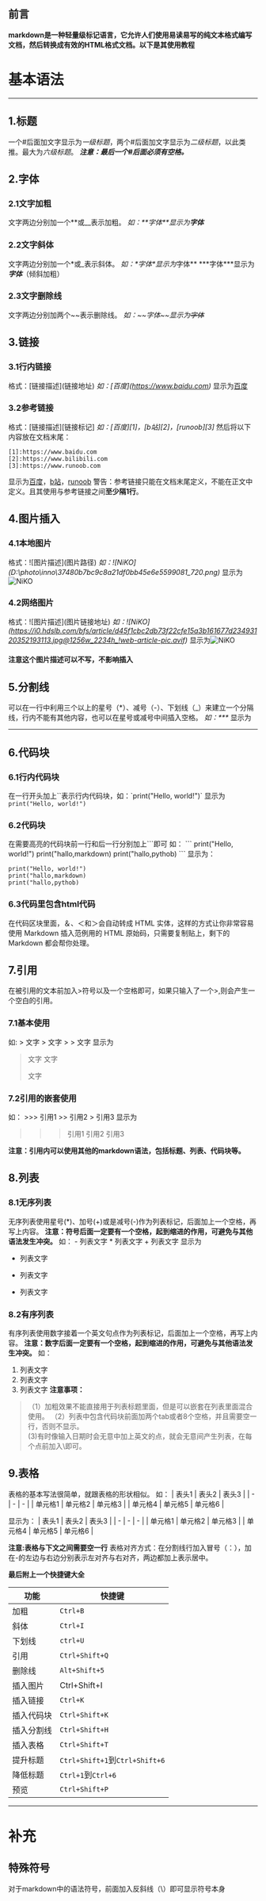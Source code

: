 ## 前言

**markdown是一种轻量级标记语言，它允许人们使用易读易写的纯文本格式编写文档，然后转换成有效的HTML格式文档。以下是其使用教程**
# 基本语法
---
## 1.标题
一个\#后面加文字显示为*一级标题*，两个\#后面加文字显示为*二级标题*，以此类推。最大为*六级标题*。
***注意：最后一个\#后面必须有空格。***

## 2.字体

### 2.1文字加粗

文字两边分别加一个\*\*或\_\_表示加粗。
*如：\*\*字体\*\*显示为**字体***

### 2.2文字斜体
文字两边分别加一个\*或\_表示斜体。
*如：\*字体\*显示为*字体**
\*\*\*字体\*\*\*显示为***字体***（倾斜加粗）

### 2.3文字删除线
文字两边分别加两个\~\~表示删除线。
*如：\~\~字体\~\~显示为~~字体~~*

## 3.链接

### 3.1行内链接
格式：\[链接描述](链接地址)
*如：\[百度](https://www.baidu.com)*
显示为[百度](https://www.baidu.com)
### 3.2参考链接
格式：[链接描述][链接标记]
*如：\[百度]\[1]，\[b站]\[2]，\[runoob]\[3]*
然后将以下内容放在文档末尾：
```
[1]:https://www.baidu.com 
[2]:https://www.bilibili.com 
[3]:https://www.runoob.com 
```
显示为[百度][1]，[b站][2]，[runoob][3]
警告：参考链接只能在文档末尾定义，不能在正文中定义。且其使用与参考链接之间**至少隔1行**。
## 4.图片插入
### 4.1本地图片
格式：\!\[图片描述]\(图片路径)
*如：\!\[NiKO]\(D:\photo\inno\37480b7bc9c8a21df0bb45e6e5599081_720.png)*
显示为![NiKO](D:\photo\inno\37480b7bc9c8a21df0bb45e6e5599081_720.png)
### 4.2网络图片
格式：\!\[图片描述]\(图片链接地址)
*如：\!\[NiKO]\(https://i0.hdslb.com/bfs/article/d45f1cbc2db73f22cfe15a3b161677d23493120352193113.jpg@1256w_2234h_!web-article-pic.avif)*
显示为![NiKO](https://i0.hdslb.com/bfs/article/d45f1cbc2db73f22cfe15a3b161677d23493120352193113.jpg@1256w_2234h_!web-article-pic.avif)

#### 注意这个图片描述可以不写，不影响插入
## 5.分割线
可以在一行中利用三个以上的星号（*）、减号（-）、下划线（_）来建立一个分隔线，行内不能有其他内容，也可以在星号或减号中间插入空格。
*如：\*\*\**
显示为
***
## 6.代码块
### 6.1行内代码块
在一行开头加上\`\`表示行内代码块，如：\`print("Hello, world!")\`
显示为`print("Hello, world!")`
### 6.2代码块
在需要高亮的代码块前一行和后一行分别加上\`\`\`即可
如：
\`\`\`
print("Hello, world!")
print("hallo,markdown)
print("hallo,pythob)
\`\`\`
显示为：
```
print("Hello, world!")
print("hallo,markdown)
print("hallo,pythob)
```
### 6.3代码里包含html代码
在代码区块里面，＆、＜和＞会自动转成 HTML 实体，这样的方式让你非常容易使用 Markdown 插入范例用的 HTML 原始码，只需要复制贴上，剩下的Markdown 都会帮你处理。
## 7.引用
在被引用的文本前加入\>符号以及一个空格即可，如果只输入了一个\>,则会产生一个空白的引用。
### 7.1基本使用
如:
\> 文字
\> 文字
\>
\> 文字
显示为
> 文字
> 文字
>
> 文字
### 7.2引用的嵌套使用
如：
\>>> 引用1
\>> 引用2
\> 引用3
显示为
>>> 引用1
>>> 引用2
>>> 引用3

**注意：引用内可以使用其他的markdown语法，包括标题、列表、代码块等。**
## 8.列表
### 8.1无序列表
无序列表使用星号(*)、加号(+)或是减号(-)作为列表标记，后面加上一个空格，再写上内容。
**注意：符号后面一定要有一个空格，起到缩进的作用，可避免与其他语法发生冲突。**
如：
\- 列表文字
\* 列表文字
\+ 列表文字
显示为
- 列表文字
* 列表文字
+ 列表文字
### 8.2有序列表
有序列表使用数字接着一个英文句点作为列表标记，后面加上一个空格，再写上内容。
**注意：数字后面一定要有一个空格，起到缩进的作用，可避免与其他语法发生冲突。**
如：
1. 列表文字
2. 列表文字
3. 列表文字
**注意事项：**
>（1）加粗效果不能直接用于列表标题里面，但是可以嵌套在列表里面混合使用。
（2）列表中包含代码块前面加两个tab或者8个空格，并且需要空一行，否则不显示。  
(3)有时像输入日期时会无意中加上英文的点，就会无意间产生列表，在每个点前加入\即可。
## 9.表格
表格的基本写法很简单，就跟表格的形状相似。
如：
\| 表头1 | 表头2 | 表头3 |
\| - | - | - |
| 单元格1 | 单元格2 | 单元格3 |
| 单元格4 | 单元格5 | 单元格6 |

显示为：
| 表头1 | 表头2 | 表头3 |
| - | - | - |
| 单元格1 | 单元格2 | 单元格3 |
| 单元格4 | 单元格5 | 单元格6 |

**注意:表格与下文之间需要空一行**
表格对齐方式：在分割线行加入冒号（：），加在-的左边与右边分别表示左对齐与右对齐，两边都加上表示居中。

**最后附上一个快捷键大全**

|功能|快捷键|
|-|-|
|加粗|`Ctrl+B`|
|斜体|`Ctrl+I`|
|下划线|`ctrl+U`|
|引用| `Ctrl+Shift+Q`                 |
|删除线|`Alt+Shift+5`|
|插入图片|Ctrl+Shift+I|
|插入链接|`Ctrl+K`|
|插入代码块|`Ctrl+Shift+K`|
|插入分割线|`Ctrl+Shift+H`|
|插入表格|`Ctrl+Shift+T`|
|提升标题|`Ctrl+Shift+1`到`Ctrl+Shift+6`|
|降低标题|`Ctrl+1`到`Ctrl+6`|
|预览|`Ctrl+Shift+P`|





---





# 补充
## 特殊符号
对于markdown中的语法符号，前面加入反斜线（\）即可显示符号本身













[1]:https://www.baidu.com
[2]:https://www.bilibili.com
[3]:https://www.runoob.com




